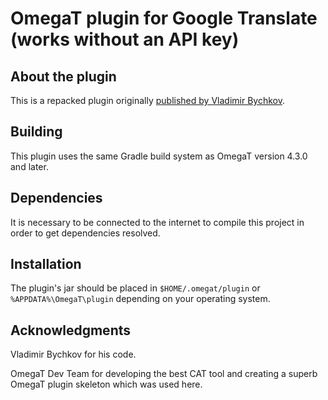 # OmegaT plugin for Google Translate (works without an API key)

## About the plugin
This is a repacked plugin originally [published by Vladimir Bychkov](https://sourceforge.net/projects/omegat-gt-without-api-key).

## Building
This plugin uses the same Gradle build system as OmegaT version 4.3.0 and later.

## Dependencies
It is necessary to be connected to the internet to compile this project in order to get dependencies resolved.

## Installation

The plugin's jar should be placed in `$HOME/.omegat/plugin` or `%APPDATA%\OmegaT\plugin`
depending on your operating system.

## Acknowledgments
Vladimir Bychkov for his code.

OmegaT Dev Team for developing the best CAT tool and creating a superb OmegaT plugin skeleton which was used here.
